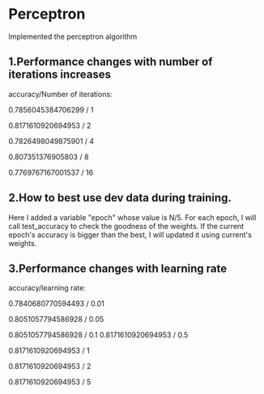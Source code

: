 # Perceptron
Implemented the perceptron algorithm


## 1.Performance changes with number of iterations increases

accuracy/Number of iterations: 

0.7856045384706299 / 1

0.8171610920694953 / 2

0.7826498049875901 / 4

0.807351376905803  / 8

0.7769767167001537 / 16



## 2.How to best use dev data during training.

Here I added a variable "epoch" whose value is N/5. For each epoch, I will call test_accuracy to check the goodness of the weights. If the current epoch's accuracy is bigger than the best, I will updated it using current's weights.


## 3.Performance changes with learning rate

accuracy/learning rate: 

0.7840680770594493 / 0.01

0.8051057794586928 / 0.05

0.8051057794586928 / 0.1
0.8171610920694953 / 0.5

0.8171610920694953 / 1

0.8171610920694953 / 2

0.8171610920694953 / 5
